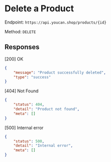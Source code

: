 # Delete a Product

Endpoint: `https://api.youcan.shop/products/{id}`

Method: `DELETE`

<a name="response"></a>

## Responses

[200] OK
 
```json
{
    "message": "Product successfully deleted",
    "type": "success"
}
```

[404] Not Found

```json
{
    "status": 404,
    "detail": "Product not found",
    "meta": []
}
```

[500] Internal error

```json
{
    "status": 500,
    "detail": "Internal error",
    "meta": []
}
```
